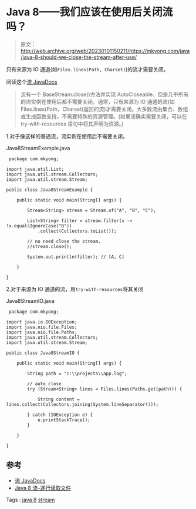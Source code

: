 # Java 8——我们应该在使用后关闭流吗？

> 原文：<http://web.archive.org/web/20230101150211/https://mkyong.com/java/java-8-should-we-close-the-stream-after-use/>

只有来源为 IO 通道(如`Files.lines(Path, Charset)`)的流才需要关闭。

阅读这个[流 JavaDocs](http://web.archive.org/web/20210814151230/https://docs.oracle.com/javase/8/docs/api/java/util/stream/Stream.html)

> 流有一个 BaseStream.close()方法并实现 AutoCloseable，但是几乎所有的流实例在使用后都不需要关闭。通常，只有来源为 IO 通道的流(如 Files.lines(Path，Charset)返回的流)才需要关闭。大多数流由集合、数组或生成函数支持，不需要特殊的资源管理。(如果流确实需要关闭，可以在 try-with-resources 语句中将其声明为资源。)

1.对于像这样的普通流，流实例在使用后不需要关闭。

Java8StreamExample.java

```
 package com.mkyong;

import java.util.List;
import java.util.stream.Collectors;
import java.util.stream.Stream;

public class Java8StreamExample {

    public static void main(String[] args) {

        Stream<String> stream = Stream.of("A", "B", "C");

        List<String> filter = stream.filter(x -> !x.equalsIgnoreCase("B"))
			.collect(Collectors.toList());

        // no need close the stream.
        //stream.close();

        System.out.println(filter); // [A, C]

    }

} 
```

2.对于来源为 IO 通道的流，用`try-with-resources`将其关闭

Java8StreamIO.java

```
 package com.mkyong;

import java.io.IOException;
import java.nio.file.Files;
import java.nio.file.Paths;
import java.util.stream.Collectors;
import java.util.stream.Stream;

public class Java8StreamIO {

    public static void main(String[] args) {

        String path = "c:\\projects\\app.log";

		// auto close
        try (Stream<String> lines = Files.lines(Paths.get(path))) {

            String content = lines.collect(Collectors.joining(System.lineSeparator()));

        } catch (IOException e) {
            e.printStackTrace();
        }

    }

} 
```

## 参考

*   [流 JavaDocs](http://web.archive.org/web/20210814151230/https://docs.oracle.com/javase/8/docs/api/java/util/stream/Stream.html)
*   [Java 8 流–逐行读取文件](http://web.archive.org/web/20210814151230/https://www.mkyong.com/java8/java-8-stream-read-a-file-line-by-line/)

Tags : [java 8](http://web.archive.org/web/20210814151230/https://mkyong.com/tag/java-8/) [stream](http://web.archive.org/web/20210814151230/https://mkyong.com/tag/stream/)<input type="hidden" id="mkyong-current-postId" value="15092">